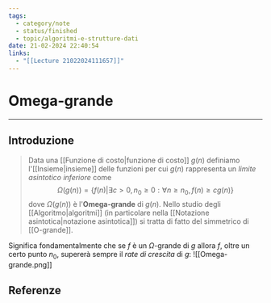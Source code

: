 ```yaml
---
tags:
  - category/note
  - status/finished
  - topic/algoritmi-e-strutture-dati
date: 21-02-2024 22:40:54
links:
  - "[[Lecture 21022024111657]]"
---
```

# Omega-grande
---
## Introduzione
> Data una [[Funzione di costo|funzione di costo]] $g(n)$ definiamo l'[[Insieme|insieme]] delle funzioni per cui $g(n)$ rappresenta un _limite asintotico inferiore_ come
> $$\Omega(g(n)) = \{f(n) | \exists c > 0, n_{0} \geq 0 : \forall n \geq n_{0}, f(n) \geq cg(n)\}$$
> dove $\Omega(g(n))$ è l'**Omega-grande** di $g(n)$.
> Nello studio degli [[Algoritmo|algoritmi]] (in particolare nella [[Notazione asintotica|notazione asintotica]]) si tratta di fatto del simmetrico di [[O-grande]].

Significa fondamentalmente che se $f$ è un $\Omega$-grande di $g$ allora $f$, oltre un certo punto $n_{0}$, supererà sempre il _rate di crescita_ di $g$:
![[Omega-grande.png]]

## Referenze